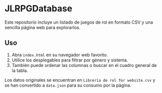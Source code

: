 # JLRPGDatabase

Este repositorio incluye un listado de juegos de rol en formato CSV y una sencilla página web para explorarlos.

## Uso

1. Abra `index.html` en su navegador web favorito.
2. Utilice los desplegables para filtrar por género y sistema.
3. También puede ordenar las columnas o buscar en el cuadro general de la tabla.

Los datos originales se encuentran en `Librería de rol for website.csv` y se han convertido a `data.json` para su consumo por la página.

